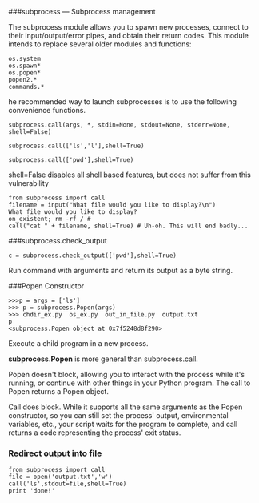 ###subprocess — Subprocess management



The subprocess module allows you to spawn new processes, connect to their input/output/error pipes, and obtain their return codes. This module intends to replace several older modules and functions:

    os.system
    os.spawn*
    os.popen*
    popen2.*
    commands.*

he recommended way to launch subprocesses is to use the following convenience functions. 

    subprocess.call(args, *, stdin=None, stdout=None, stderr=None, shell=False)

    subprocess.call(['ls','l'],shell=True)

    subprocess.call(['pwd'],shell=True)

shell=False disables all shell based features, but does not suffer from this vulnerability


    from subprocess import call
    filename = input("What file would you like to display?\n")
    What file would you like to display?
    on_existent; rm -rf / #
    call("cat " + filename, shell=True) # Uh-oh. This will end badly...

###subprocess.check_output

    c = subprocess.check_output(['pwd'],shell=True)

Run command with arguments and return its output as a byte string.


###Popen Constructor

    >>>p = args = ['ls']
    >>> p = subprocess.Popen(args)
    >>> chdir_ex.py  os_ex.py  out_in_file.py  output.txt
    p
    <subprocess.Popen object at 0x7f5248d8f290>

Execute a child program in a new process.


__subprocess.Popen__ is more general than subprocess.call.

Popen doesn't block, allowing you to interact with the process while it's running, or continue with other things in your Python program. The call to Popen returns a Popen object.

Call does block. While it supports all the same arguments as the Popen constructor, so you can still set the process' output, environmental variables, etc., your script waits for the program to complete, and call returns a code representing the process' exit status.


### Redirect output into file

    from subprocess import call
    file = open('output.txt','w')
    call('ls',stdout=file,shell=True)
    print 'done!'


